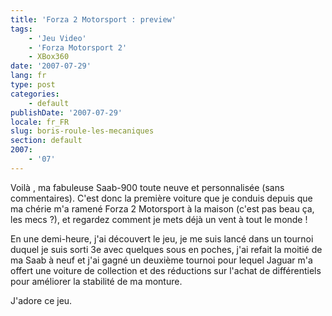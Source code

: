 ```yaml
---
title: 'Forza 2 Motorsport : preview'
tags:
    - 'Jeu Video'
    - 'Forza Motorsport 2'
    - XBox360
date: '2007-07-29'
lang: fr
type: post
categories:
    - default
publishDate: '2007-07-29'
locale: fr_FR
slug: boris-roule-les-mecaniques
section: default
2007:
    - '07'
---
```


Voilà , ma fabuleuse Saab-900 toute neuve et personnalisée (sans commentaires). C'est donc la première voiture que je conduis depuis que ma chérie m'a ramené Forza 2 Motorsport à la maison (c'est pas beau ça, les mecs&nbsp;?), et regardez comment je mets déjà un vent à tout le monde&nbsp;!

<!--more-->

En une demi-heure, j'ai découvert le jeu, je me suis lancé dans un tournoi duquel je suis sorti 3e avec quelques sous en poches, j'ai refait la moitié de ma Saab à neuf et j'ai gagné un deuxième tournoi pour lequel Jaguar m'a offert une voiture de collection et des réductions sur l'achat de différentiels pour améliorer la stabilité de ma monture.

J'adore ce jeu.